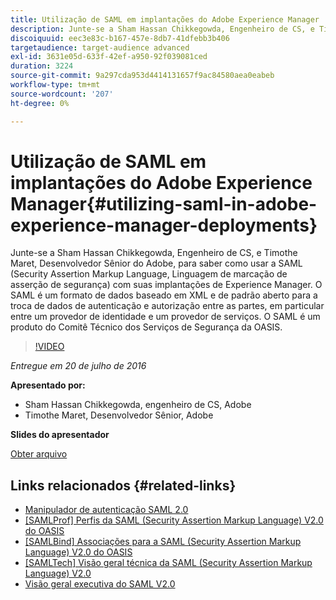 ```yaml
---
title: Utilização de SAML em implantações do Adobe Experience Manager
description: Junte-se a Sham Hassan Chikkegowda, Engenheiro de CS, e Timothe Maret, Desenvolvedor Sênior do Adobe, para saber como usar a SAML (Security Assertion Markup Language, Linguagem de marcação de asserção de segurança) com suas implantações de Experience Manager. O SAML é um formato de dados baseado em XML e de padrão aberto para a troca de dados de autenticação e autorização entre as partes, em particular entre um provedor de identidade e um provedor de serviços.  O SAML é um produto do Comitê Técnico dos Serviços de Segurança da OASIS.
discoiquuid: eec3e83c-b167-457e-8db7-41dfebb3b406
targetaudience: target-audience advanced
exl-id: 3631e05d-633f-42ef-a950-92f039081ced
duration: 3224
source-git-commit: 9a297cda953d4414131657f9ac84580aea0eabeb
workflow-type: tm+mt
source-wordcount: '207'
ht-degree: 0%

---
```


# Utilização de SAML em implantações do Adobe Experience Manager{#utilizing-saml-in-adobe-experience-manager-deployments}

Junte-se a Sham Hassan Chikkegowda, Engenheiro de CS, e Timothe Maret, Desenvolvedor Sênior do Adobe, para saber como usar a SAML (Security Assertion Markup Language, Linguagem de marcação de asserção de segurança) com suas implantações de Experience Manager. O SAML é um formato de dados baseado em XML e de padrão aberto para a troca de dados de autenticação e autorização entre as partes, em particular entre um provedor de identidade e um provedor de serviços.  O SAML é um produto do Comitê Técnico dos Serviços de Segurança da OASIS.

>[!VIDEO](https://video.tv.adobe.com/v/19299/?quality=9)

*Entregue em 20 de julho de 2016*

**Apresentado por:**

* Sham Hassan Chikkegowda, engenheiro de CS, Adobe
* Timothe Maret, Desenvolvedor Sênior, Adobe

**Slides do apresentador**

[Obter arquivo](assets/aem-gems-072016-saml.pdf)

## Links relacionados {#related-links}

* [Manipulador de autenticação SAML 2.0](https://docs.adobe.com/docs/en/aem/6-2/administer/security/saml-2-0-authenticationhandler.html)
* [[SAMLProf] Perfis da SAML (Security Assertion Markup Language) V2.0 do OASIS](https://docs.oasis-open.org/security/saml/v2.0/saml-profiles-2.0-os.pdf)
* [[SAMLBind] Associações para a SAML (Security Assertion Markup Language) V2.0 do OASIS](https://docs.oasis-open.org/security/saml/v2.0/saml-bindings-2.0-os.pdf)
* [[SAMLTech] Visão geral técnica da SAML (Security Assertion Markup Language) V2.0](https://www.oasis-open.org/committees/download.php/27819/sstc-saml-tech-overview-2.0-cd-02.pdf)
* [Visão geral executiva do SAML V2.0](https://www.oasis-open.org/committees/download.php/13525/sstc-saml-exec-overview-2.0-cd-01-2col.pdf)
